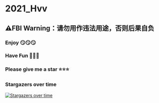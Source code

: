 # 2021_Hvv
## ⚠**FBI Warning：请勿用作违法用途，否则后果自负**
### Enjoy 😏😏😏
### Have Fun 🤣🤣🤣
### Please give me a star ⭐⭐⭐

### Stargazers over time
[![Stargazers over time](https://starchart.cc/Ershu1/2021_Hvv.svg)](https://starchart.cc/Ershu1/2021_Hvv)
